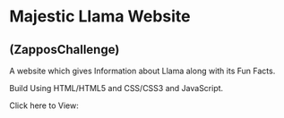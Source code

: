 # Majestic Llama Website
## (ZapposChallenge)

A website which gives Information about Llama along with its Fun Facts.

Build Using HTML/HTML5 and CSS/CSS3 and JavaScript.

Click here to View: 

